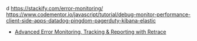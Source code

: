 d
https://stackify.com/error-monitoring/
https://www.codementor.io/javascript/tutorial/debug-monitor-performance-client-side-apps-datadog-pingdom-pagerduty-kibana-elastic

* [Advanced Error Monitoring, Tracking & Reporting with Retrace](https://stackify.com/error-monitoring/)
